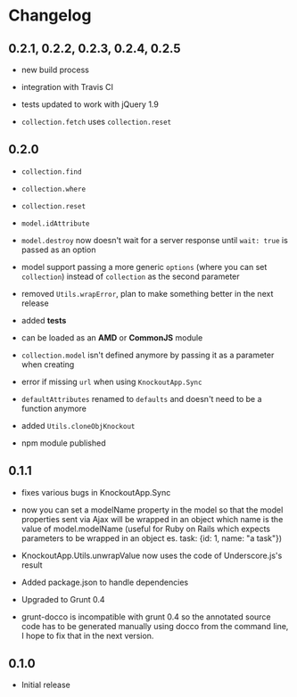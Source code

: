 <h1 class="page-header">Changelog</h1>

## 0.2.1, 0.2.2, 0.2.3, 0.2.4, 0.2.5

- new build process

- integration with Travis CI

- tests updated to work with jQuery 1.9

- `collection.fetch` uses `collection.reset`

## 0.2.0

- `collection.find`

- `collection.where`

- `collection.reset`

- `model.idAttribute`

- `model.destroy` now doesn't wait for a server response until `wait: true` is passed as an option

- model support passing a more generic `options` (where you can set `collection`) instead of `collection` as the second parameter

- removed `Utils.wrapError`, plan to make something better in the next release

- added **tests**

- can be loaded as an **AMD** or **CommonJS** module

- `collection.model` isn't defined anymore by passing it as a parameter when creating

- error if missing `url` when using `KnockoutApp.Sync`

- `defaultAttributes` renamed to `defaults` and doesn't need to be a function anymore

- added `Utils.cloneObjKnockout`

- npm module published

## 0.1.1

- fixes various bugs in KnockoutApp.Sync

- now you can set a modelName property in the model so that the model properties sent via Ajax will be wrapped in an object which name is the value of   model.modelName (useful for Ruby on Rails which expects parameters to be wrapped in an object es. task: {id: 1, name: "a task"})

- KnockoutApp.Utils.unwrapValue now uses the code of Underscore.js's result

- Added package.json to handle dependencies

- Upgraded to Grunt 0.4

- grunt-docco is incompatible with grunt 0.4 so the annotated source code has to be generated manually using docco from the command line, I hope to fix that in the next version.

## 0.1.0

- Initial release